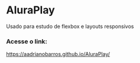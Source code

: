 # AluraPlay
Usado para estudo de flexbox e layouts responsivos
### Acesse o link:
https://aadrianobarros.github.io/AluraPlay/
